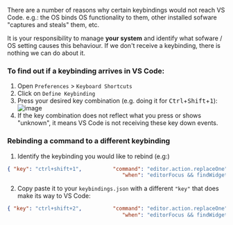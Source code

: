 There are a number of reasons why certain keybindings would not reach VS Code. e.g.: the OS binds OS functionality to them, other installed sofware "captures and steals" them, etc.

It is your responsibility to manage **your system** and identify what sofware / OS setting causes this behaviour. If we don't receive a keybinding, there is nothing we can do about it.

### To find out if a keybinding arrives in VS Code:

1. Open `Preferences` > `Keyboard Shortcuts`
2. Click on `Define Keybinding`
3. Press your desired key combination
(e.g. doing it for <kbd>Ctrl</kbd>+<kbd>Shift</kbd>+<kbd>1</kbd>):
![image](https://cloud.githubusercontent.com/assets/5047891/22168002/1df3bb24-df6a-11e6-93f8-0842e8f37b3d.png)
4. If the key combination does not reflect what you press or shows "unknown", it means VS Code is not receiving these key down events.


### Rebinding a command to a different keybinding
1. Identify the keybinding you would like to rebind (e.g:)
```json
{ "key": "ctrl+shift+1",          "command": "editor.action.replaceOne",
                                     "when": "editorFocus && findWidgetVisible" },
```
2. Copy paste it to your `keybindings.json` with a different `"key"` that does make its way to VS Code:
```json
{ "key": "ctrl+shift+2",          "command": "editor.action.replaceOne",
                                     "when": "editorFocus && findWidgetVisible" },
```
